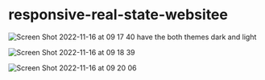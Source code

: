 # responsive-real-state-websitee
 
![Screen Shot 2022-11-16 at 09 17 40](https://user-images.githubusercontent.com/108896341/204130430-8e005af3-9ad9-489d-96bc-3219109da09d.png)
have the both themes dark and light

![Screen Shot 2022-11-16 at 09 18 39](https://user-images.githubusercontent.com/108896341/204130479-f31758da-f746-495f-9cb6-7fa54a5b0fcf.png)

![Screen Shot 2022-11-16 at 09 20 06](https://user-images.githubusercontent.com/108896341/204130556-278dcec5-a6c4-48f2-a93e-23812922ec34.png)
